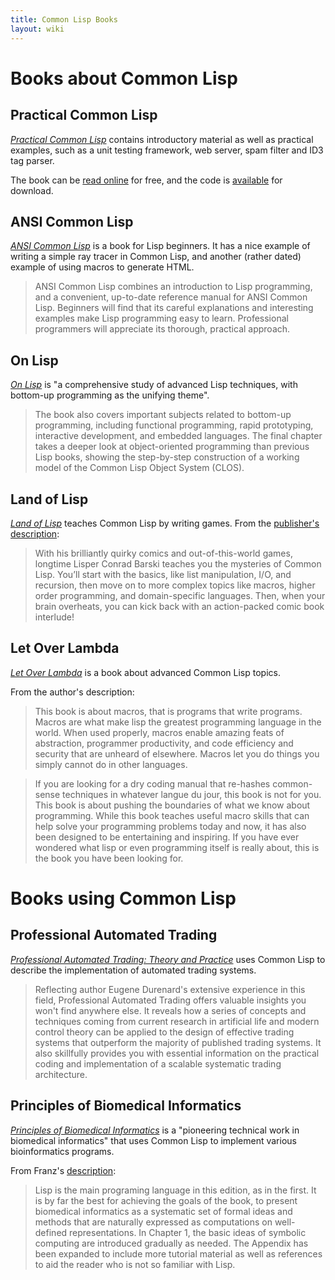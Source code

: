 ```yaml
---
title: Common Lisp Books
layout: wiki
---
```


# Books about Common Lisp

## Practical Common Lisp

[*Practical Common Lisp*][pcl] contains introductory material as well as
practical examples, such as a unit testing framework, web server, spam filter
and ID3 tag parser.

The book can be [read online][pcl] for free, and the code is
[available](http://www.gigamonkeys.com/book/practicals-1.0.3.tar.gz) for
download.

[pcl]: http://www.gigamonkeys.com/book/

## ANSI Common Lisp

[*ANSI Common Lisp*][acl] is a book for Lisp beginners. It has a nice example of
writing a simple ray tracer in Common Lisp, and another (rather dated) example
of using macros to generate HTML.

>ANSI Common Lisp combines an introduction to Lisp programming, and a
>convenient, up-to-date reference manual for ANSI Common Lisp. Beginners will
>find that its careful explanations and interesting examples make Lisp
>programming easy to learn. Professional programmers will appreciate its
>thorough, practical approach.

[acl]: http://www.paulgraham.com/acl.html

## On Lisp

[*On Lisp*](http://www.paulgraham.com/onlisp.html) is "a comprehensive study of
advanced Lisp techniques, with bottom-up programming as the unifying theme".

>The book also covers important subjects related to bottom-up programming,
>including functional programming, rapid prototyping, interactive development,
>and embedded languages. The final chapter takes a deeper look at
>object-oriented programming than previous Lisp books, showing the step-by-step
>construction of a working model of the Common Lisp Object System (CLOS).

## Land of Lisp

[*Land of Lisp*](http://landoflisp.com/) teaches Common Lisp by writing
games. From the [publisher's description][land-pub]:

>With his brilliantly quirky comics and out-of-this-world games, longtime Lisper
>Conrad Barski teaches you the mysteries of Common Lisp. You’ll start with the
>basics, like list manipulation, I/O, and recursion, then move on to more
>complex topics like macros, higher order programming, and domain-specific
>languages. Then, when your brain overheats, you can kick back with an
>action-packed comic book interlude!

[land-pub]: http://www.nostarch.com/lisp.htm

## Let Over Lambda

[*Let Over Lambda*][lol] is a book about advanced Common Lisp topics.

From the author's description:

>This book is about macros, that is programs that write programs. Macros are
>what make lisp the greatest programming language in the world. When used
>properly, macros enable amazing feats of abstraction, programmer productivity,
>and code efficiency and security that are unheard of elsewhere. Macros let you
>do things you simply cannot do in other languages.

>If you are looking for a dry coding manual that re-hashes common-sense
>techniques in whatever langue du jour, this book is not for you. This book is
>about pushing the boundaries of what we know about programming. While this book
>teaches useful macro skills that can help solve your programming problems today
>and now, it has also been designed to be entertaining and inspiring. If you
>have ever wondered what lisp or even programming itself is really about, this
>is the book you have been looking for.

[lol]: http://letoverlambda.com/

# Books using Common Lisp

## Professional Automated Trading

[*Professional Automated Trading: Theory and Practice*][pat] uses Common Lisp to
describe the implementation of automated trading systems.

>Reflecting author Eugene Durenard's extensive experience in this field,
>Professional Automated Trading offers valuable insights you won't find anywhere
>else. It reveals how a series of concepts and techniques coming from current
>research in artificial life and modern control theory can be applied to the
>design of effective trading systems that outperform the majority of published
>trading systems. It also skillfully provides you with essential information on
>the practical coding and implementation of a scalable systematic trading
>architecture.

[pat]: http://www.wiley.com/WileyCDA/WileyTitle/productCd-1118129857.html

## Principles of Biomedical Informatics

[*Principles of Biomedical Informatics*][pobi] is a "pioneering technical work
in biomedical informatics" that uses Common Lisp to implement various
bioinformatics programs.

From Franz's [description][pobi-desc]:

>Lisp is the main programing language in this edition, as in the first. It is by
>far the best for achieving the goals of the book, to present biomedical
>informatics as a systematic set of formal ideas and methods that are naturally
>expressed as computations on well-defined representations. In Chapter 1, the
>basic ideas of symbolic computing are introduced gradually as needed. The
>Appendix has been expanded to include more tutorial material as well as
>references to aid the reader who is not so familiar with Lisp.

[pobi]: http://www.amazon.com/Principles-Biomedical-Informatics-Second-Kalet/dp/0124160190/ref=sr_1_1?s=books&ie=UTF8&qid=1382968939&sr=1-1&keywords=Principles+of+Biomedical+Informatics%2C+Second+Edition
[pobi-desc]: http://franz.com/success/customer_apps/bioinformatics/book_Ira-Kalet.lhtml
